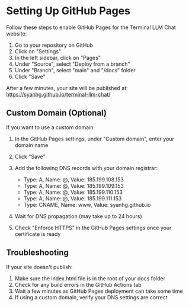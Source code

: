 # Setting Up GitHub Pages

Follow these steps to enable GitHub Pages for the Terminal LLM Chat website:

1. Go to your repository on GitHub
2. Click on "Settings"
3. In the left sidebar, click on "Pages"
4. Under "Source", select "Deploy from a branch"
5. Under "Branch", select "main" and "/docs" folder
6. Click "Save"

After a few minutes, your site will be published at: https://syanhg.github.io/terminal-llm-chat/

## Custom Domain (Optional)

If you want to use a custom domain:

1. In the GitHub Pages settings, under "Custom domain", enter your domain name
2. Click "Save"
3. Add the following DNS records with your domain registrar:
   - Type: A, Name: @, Value: 185.199.108.153
   - Type: A, Name: @, Value: 185.199.109.153
   - Type: A, Name: @, Value: 185.199.110.153
   - Type: A, Name: @, Value: 185.199.111.153
   - Type: CNAME, Name: www, Value: syanhg.github.io

4. Wait for DNS propagation (may take up to 24 hours)
5. Check "Enforce HTTPS" in the GitHub Pages settings once your certificate is ready

## Troubleshooting

If your site doesn't publish:

1. Make sure the index.html file is in the root of your docs folder
2. Check for any build errors in the GitHub Actions tab
3. Wait a few minutes as GitHub Pages deployment can take some time
4. If using a custom domain, verify your DNS settings are correct